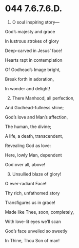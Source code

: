 # 044 7.6.7.6.D.

1.  O soul inspiring story—

God’s majesty and grace

In lustrous strokes of glory

Deep-carved in Jesus’ face!

Hearts rapt in contemplation

Of Godhead’s Image bright,

Break forth in adoration,

In wonder and delight!

2.  There Manhood, all perfection,

And Godhead-fullness shine;

God’s love and Man’s affection,

The human, the divine;

A life, a death, transcendent,

Revealing God as love:

Here, lowly Man, dependent

God over all, above!

3.  Unsullied blaze of glory!

O ever-radiant Face!

Thy rich, unfathomed story

Transfigures us in grace!

Made like Thee, soon, completely,

With love-lit eyes we’ll scan

God’s face unveiled so sweetly

In Thine, Thou Son of man!

